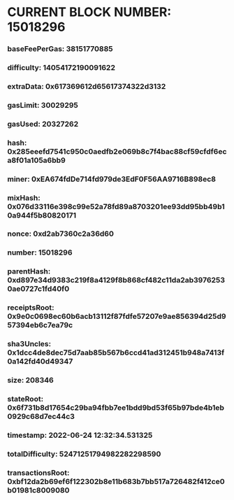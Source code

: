 # CURRENT BLOCK NUMBER: 15018296

### baseFeePerGas: 38151770885
### difficulty: 14054172190091622
### extraData: 0x617369612d65617374322d3132
### gasLimit: 30029295
### gasUsed: 20327262
### hash: 0x285eeefd7541c950c0aedfb2e069b8c7f4bac88cf59cfdf6eca8f01a105a6bb9
### miner: 0xEA674fdDe714fd979de3EdF0F56AA9716B898ec8
### mixHash: 0x076d33116e398c99e52a78fd89a8703201ee93dd95bb49b10a944f5b80820171
### nonce: 0xd2ab7360c2a36d60
### number: 15018296
### parentHash: 0xd897e34d9383c219f8a4129f8b868cf482c11da2ab39762530ae0727c1fd40f0
### receiptsRoot: 0x9e0c0698ec60b6acb13112f87fdfe57207e9ae856394d25d957394eb6c7ea79c
### sha3Uncles: 0x1dcc4de8dec75d7aab85b567b6ccd41ad312451b948a7413f0a142fd40d49347
### size: 208346
### stateRoot: 0x6f731b8d17654c29ba94fbb7ee1bdd9bd53f65b97bde4b1eb0929c68d7ec44c3
### timestamp: 2022-06-24 12:32:34.531325
### totalDifficulty: 52471251794982282298590
### transactionsRoot: 0xbf12da2b69ef6f122302b8e11b683b7bb517a726482f412ce0b01981c8009080
